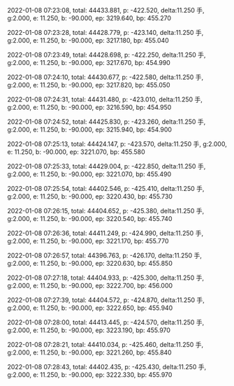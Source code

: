 2022-01-08 07:23:08, total: 44433.881, p: -422.520, delta:11.250 手, g:2.000, e: 11.250, b: -90.000, ep: 3219.640, bp: 455.270

2022-01-08 07:23:28, total: 44428.779, p: -423.140, delta:11.250 手, g:2.000, e: 11.250, b: -90.000, ep: 3217.180, bp: 455.040

2022-01-08 07:23:49, total: 44428.698, p: -422.250, delta:11.250 手, g:2.000, e: 11.250, b: -90.000, ep: 3217.670, bp: 454.990

2022-01-08 07:24:10, total: 44430.677, p: -422.580, delta:11.250 手, g:2.000, e: 11.250, b: -90.000, ep: 3217.820, bp: 455.050

2022-01-08 07:24:31, total: 44431.480, p: -423.010, delta:11.250 手, g:2.000, e: 11.250, b: -90.000, ep: 3216.590, bp: 454.950

2022-01-08 07:24:52, total: 44425.830, p: -423.260, delta:11.250 手, g:2.000, e: 11.250, b: -90.000, ep: 3215.940, bp: 454.900

2022-01-08 07:25:13, total: 44424.147, p: -423.570, delta:11.250 手, g:2.000, e: 11.250, b: -90.000, ep: 3221.070, bp: 455.580

2022-01-08 07:25:33, total: 44429.004, p: -422.850, delta:11.250 手, g:2.000, e: 11.250, b: -90.000, ep: 3221.070, bp: 455.490

2022-01-08 07:25:54, total: 44402.546, p: -425.410, delta:11.250 手, g:2.000, e: 11.250, b: -90.000, ep: 3220.430, bp: 455.730

2022-01-08 07:26:15, total: 44404.652, p: -425.380, delta:11.250 手, g:2.000, e: 11.250, b: -90.000, ep: 3220.540, bp: 455.740

2022-01-08 07:26:36, total: 44411.249, p: -424.990, delta:11.250 手, g:2.000, e: 11.250, b: -90.000, ep: 3221.170, bp: 455.770

2022-01-08 07:26:57, total: 44396.763, p: -426.170, delta:11.250 手, g:2.000, e: 11.250, b: -90.000, ep: 3220.630, bp: 455.850

2022-01-08 07:27:18, total: 44404.933, p: -425.300, delta:11.250 手, g:2.000, e: 11.250, b: -90.000, ep: 3222.700, bp: 456.000

2022-01-08 07:27:39, total: 44404.572, p: -424.870, delta:11.250 手, g:2.000, e: 11.250, b: -90.000, ep: 3222.650, bp: 455.940

2022-01-08 07:28:00, total: 44413.445, p: -424.570, delta:11.250 手, g:2.000, e: 11.250, b: -90.000, ep: 3223.190, bp: 455.970

2022-01-08 07:28:21, total: 44410.034, p: -425.460, delta:11.250 手, g:2.000, e: 11.250, b: -90.000, ep: 3221.260, bp: 455.840

2022-01-08 07:28:43, total: 44402.435, p: -425.430, delta:11.250 手, g:2.000, e: 11.250, b: -90.000, ep: 3222.330, bp: 455.970